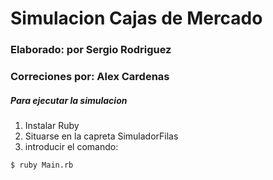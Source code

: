 # Simulacion Cajas de Mercado
### Elaborado: por Sergio Rodriguez
### Correciones por: Alex Cardenas

##### Para ejecutar la simulacion
1. Instalar Ruby
2. Situarse en la capreta SimuladorFilas
3. introducir el comando:
```sh
$ ruby Main.rb
```
